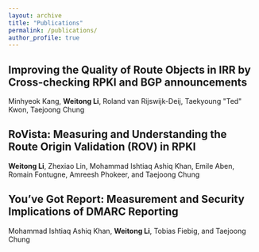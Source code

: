 ```yaml
---
layout: archive
title: "Publications"
permalink: /publications/
author_profile: true
---
```


## Improving the Quality of Route Objects in IRR by Cross-checking RPKI and BGP announcements
Minhyeok Kang, **Weitong Li**, Roland van Rijswijk-Deij, Taekyoung "Ted" Kwon, Taejoong Chung

## RoVista: Measuring and Understanding the Route Origin Validation (ROV) in RPKI
**Weitong Li**, Zhexiao Lin, Mohammad Ishtiaq Ashiq Khan, Emile Aben, Romain Fontugne, Amreesh Phokeer, and Taejoong Chung

## You’ve Got Report: Measurement and Security Implications of DMARC Reporting
Mohammad Ishtiaq Ashiq Khan, **Weitong Li**, Tobias Fiebig, and Taejoong Chung